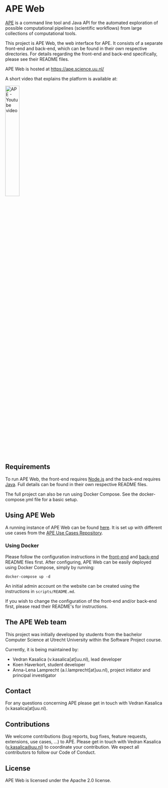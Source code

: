# APE Web

[APE](https://github.com/sanctuuary/APE) is a command line tool and Java API for the automated exploration of possible computational pipelines (scientific workflows) from large collections of computational tools.

This project is APE Web, the web interface for APE.
It consists of a separate front-end and back-end, which can be found in their own respective directories.
For details regarding the front-end and back-end specifically, please see their README files.

APE Web is hosted at https://ape.science.uu.nl/ 

A short video that explains the platform is available at:
<div align="left">
  <a href="https://www.youtube.com/watch?v=_dLJeBs5iUU" target="_blank"><img src="https://user-images.githubusercontent.com/11068408/123432265-7c45ee80-d5ca-11eb-886d-06309e8ecdb8.png" alt="APE - Youtube video" width=30%></a>
</div>

## Requirements

To run APE Web, the front-end requires [Node.js](https://nodejs.org) and the back-end requires [Java](https://www.oracle.com/java/technologies/javase-downloads.html#JDK11).
Full details can be found in their own respective README files.

The full project can also be run using Docker Compose.
See the docker-compose.yml file for a basic setup.

## Using APE Web

A running instance of APE Web can be found [here](https://ape.science.uu.nl).
It is set up with different use cases from the [APE Use Cases Repository](https://github.com/sanctuuary/APE_UseCases).

### Using Docker

Please follow the configuration instructions in the [front-end](https://github.com/sanctuuary/APE-Web/blob/master/front-end/README.md)
and [back-end](https://github.com/sanctuuary/APE-Web/blob/master/back-end/README.md) README files first.
After configuring, APE Web can be easily deployed using Docker Compose, simply by running:
```shell
docker-compose up -d
```
An initial admin account on the website can be created using the instructions in `scripts/README.md`.

If you wish to change the configuration of the front-end and/or back-end first, please read their README's for instructions.

## The APE Web team

This project was initially developed by students from the bachelor Computer Science at Utrecht University within the Software Project course.

Currently, it is being maintained by:
* Vedran Kasalica (v.kasalica[at]uu.nl), lead developer
* Koen Haverkort, student developer
* Anna-Lena Lamprecht (a.l.lamprecht[at]uu.nl), project initiator and principal investigator

## Contact

For any questions concerning APE please get in touch with Vedran Kasalica (v.kasalica[at]uu.nl).

## Contributions

We welcome contributions (bug reports, bug fixes, feature requests, extensions, use cases, ...) to APE.
Please get in touch with Vedran Kasalica (v.kasalica@uu.nl) to coordinate your contribution.
We expect all contributors to follow our Code of Conduct.

## License

APE Web is licensed under the Apache 2.0 license.
